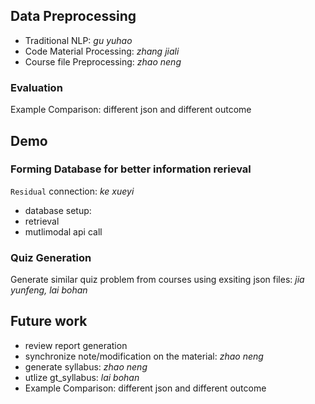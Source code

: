 ## Data Preprocessing
- Traditional NLP: *gu yuhao*
- Code Material Processing: *zhang jiali* 
- Course file Preprocessing: *zhao neng*

### Evaluation
Example Comparison: different json and different outcome

## Demo
### Forming Database for better information rerieval
`Residual` connection: *ke xueyi*
- database setup:
- retrieval 
- mutlimodal api call

### Quiz Generation
Generate similar quiz problem from courses using exsiting json files: *jia yunfeng, lai bohan*  


## Future work
- review report generation
- synchronize note/modification on the material: *zhao neng*
- generate syllabus: *zhao neng*
- utlize gt_syllabus: *lai bohan*
- Example Comparison: different json and different outcome
